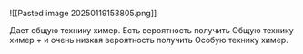 ![[Pasted image 20250119153805.png]]

Дает общую технику химер.
Есть вероятность получить Общую технику химер + и очень низкая вероятность получить Особую технику химер.
